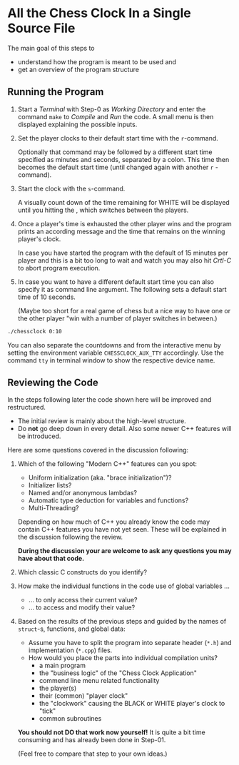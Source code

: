 # All the Chess Clock In a Single Source File

The main goal of this steps to

* understand how the program is meant to be used and
* get an overview of the program structure

## Running the Program

1. Start a *Terminal* with Step-0 as *Working Directory* and
   enter the command `make` to *Compile* and *Run* the code.
   A small menu is then displayed explaining the possible inputs.

1. Set the player clocks to their default start time with the
   `r`-command.

   Optionally that command may be followed by a different start
   time specified as minutes and seconds, separated by a colon.
   This time then becomes the default start time (until changed
   again with another `r` -command).

1. Start the clock with the `s`-command.

   A visually count down of the time remaining for WHITE will
   be displayed until you hitting the <Return>, which switches
   between the players.

1. Once a player's time is exhausted the other player wins and
   the program prints an according message and the time that
   remains on the winning player's clock.

   In case you have started the program with the default of 15
   minutes per player and this is a bit too long to wait and
   watch you may also hit *Crtl-C* to abort program execution.

1. In case you want to have a different default start time you
   can also specify it as command line argument. The following
   sets a default start time of 10 seconds.

   (Maybe too short for a real game of chess but a nice way to
   have one or the other player "win with a number of player
   switches in between.)

```sh
./chessclock 0:10
```

You can also separate the countdowns and from the interactive
menu by setting the environment variable `CHESSCLOCK_AUX_TTY`
accordingly. Use the command `tty` in terminal window to show
the respective device name.

## Reviewing the Code

In the steps following later the code shown here will be improved
and restructured.

* The initial review is mainly about the high-level structure.
* Do **not** go deep down in every detail. Also some newer C++
  features will be introduced.

Here are some questions covered in the discussion following:

1. Which of the following "Modern C++" features can you spot:

   * Uniform initialization (aka. "brace initialization")?
   * Initializer lists?
   * Named and/or anonymous lambdas?
   * Automatic type deduction for variables and functions?
   * Multi-Threading?

   Depending on how much of C++ you already know the code may
   contain C++ features you have not yet seen. These will be
   explained in the discussion following the review.

   **During the discussion your are welcome to ask any questions
   you may have about that code.**

1. Which classic C constructs do you identify?

1. How make the individual functions in the code use of global
   variables ...

    * ... to only access their current value?
    * ... to access and modify their value?

4. Based on the results of the previous steps and guided by the
   names of `struct`-s, functions, and global data:

    * Assume you have to split the program into separate header
      (`*.h`) and implementation (`*.cpp`) files.
    * How would you place the parts into individual compilation
      units?
      * a main program
      * the "business logic" of the "Chess Clock Application"
      * commend line menu related functionality
      * the player(s)
      * their (common) "player clock"
      * the "clockwork" causing the BLACK or WHITE player's clock
        to "tick"
      * common subroutines

   **You should not DO that work now yourself!** It is quite a bit
   time consuming and has already been done in Step-01.

   (Feel free to compare that step to your own ideas.)
